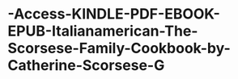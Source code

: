 # -Access-KINDLE-PDF-EBOOK-EPUB-Italianamerican-The-Scorsese-Family-Cookbook-by-Catherine-Scorsese-G